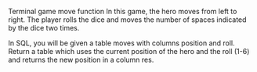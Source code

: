 Terminal game move function
In this game, the hero moves from left to right. The player rolls the dice and moves the number of spaces indicated by the dice two times.

In SQL, you will be given a table moves with columns position and roll. Return a table which uses the current position of the hero and the roll (1-6) and returns the new position in a column res.

